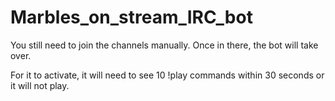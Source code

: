 # Marbles_on_stream_IRC_bot

You still need to join the channels manually. Once in there, the bot will take over. 

For it to activate, it will need to see 10 !play commands within 30 seconds or it will not play.

